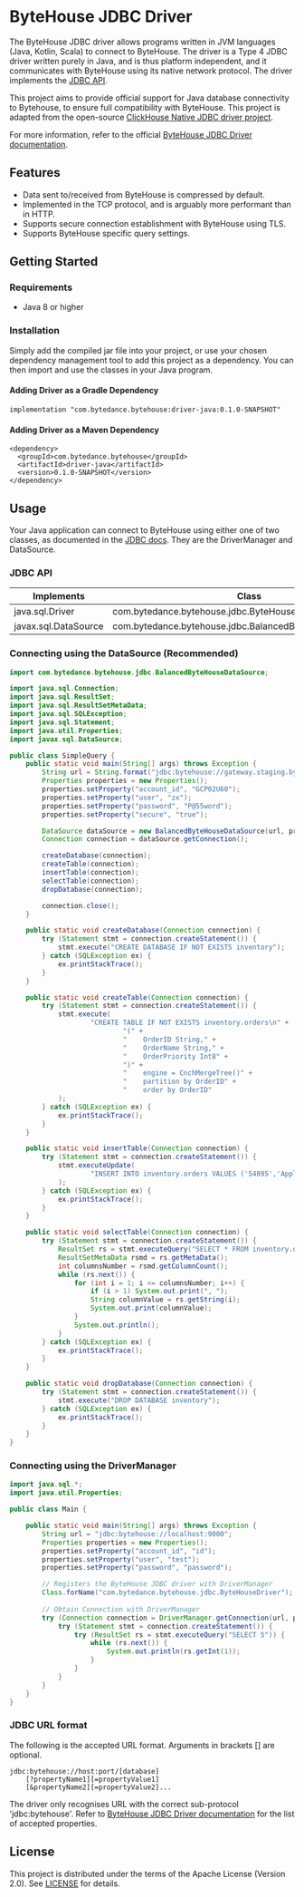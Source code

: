 
# ByteHouse JDBC Driver

The ByteHouse JDBC driver allows programs written in JVM languages (Java, Kotlin, Scala) to connect to ByteHouse.
The driver is a Type 4 JDBC driver written purely in Java, and is thus platform independent, and it communicates 
with ByteHouse using its native network protocol. The driver implements the 
<a href="https://docs.oracle.com/javase/8/docs/api/java/sql/package-summary.html">JDBC API</a>.

This project aims to provide official support for Java database connectivity to Bytehouse, to ensure full compatibility
with ByteHouse. This project is adapted from the open-source
<a href="https://github.com/housepower/ClickHouse-Native-JDBC">ClickHouse Native JDBC driver project</a>.

For more information, refer to the official 
<a href="https://bytedance.feishu.cn/wiki/wikcns7hYkiy8nqxxwN2X6LXfFh">ByteHouse JDBC Driver documentation</a>.

## Features

- Data sent to/received from ByteHouse is compressed by default.
- Implemented in the TCP protocol, and is arguably more performant than in HTTP.
- Supports secure connection establishment with ByteHouse using TLS.
- Supports ByteHouse specific query settings.

## Getting Started

### Requirements
- Java 8 or higher

### Installation
Simply add the compiled jar file into your project, or use your chosen dependency 
management tool to add this project as a dependency. You can then import and use the classes
in your Java program.

#### Adding Driver as a Gradle Dependency
```
implementation "com.bytedance.bytehouse:driver-java:0.1.0-SNAPSHOT"
```

#### Adding Driver as a Maven Dependency
```
<dependency>
  <groupId>com.bytedance.bytehouse</groupId>
  <artifactId>driver-java</artifactId>
  <version>0.1.0-SNAPSHOT</version>
</dependency>
```

## Usage

Your Java application can connect to ByteHouse using either one of two classes, as documented in the 
<a href="https://docs.oracle.com/javase/tutorial/jdbc/basics/connecting.html">JDBC docs</a>.
They are the DriverManager and DataSource.

### JDBC API
Implements           | Class
---                  | ---
java.sql.Driver      | com.bytedance.bytehouse.jdbc.ByteHouseDriver
javax.sql.DataSource | com.bytedance.bytehouse.jdbc.BalancedByteHouseDataSource 

### Connecting using the DataSource (Recommended)
```java
import com.bytedance.bytehouse.jdbc.BalancedByteHouseDataSource;

import java.sql.Connection;
import java.sql.ResultSet;
import java.sql.ResultSetMetaData;
import java.sql.SQLException;
import java.sql.Statement;
import java.util.Properties;
import javax.sql.DataSource;

public class SimpleQuery {
    public static void main(String[] args) throws Exception {
        String url = String.format("jdbc:bytehouse://gateway.staging.bytehouse.cloud:19000");
        Properties properties = new Properties();
        properties.setProperty("account_id", "GCP02U60");
        properties.setProperty("user", "zx");
        properties.setProperty("password", "P@55word");
        properties.setProperty("secure", "true");

        DataSource dataSource = new BalancedByteHouseDataSource(url, properties);
        Connection connection = dataSource.getConnection();

        createDatabase(connection);
        createTable(connection);
        insertTable(connection);
        selectTable(connection);
        dropDatabase(connection);

        connection.close();
    }

    public static void createDatabase(Connection connection) {
        try (Statement stmt = connection.createStatement()) {
            stmt.execute("CREATE DATABASE IF NOT EXISTS inventory");
        } catch (SQLException ex) {
            ex.printStackTrace();
        }
    }

    public static void createTable(Connection connection) {
        try (Statement stmt = connection.createStatement()) {
            stmt.execute(
                    "CREATE TABLE IF NOT EXISTS inventory.orders\n" +
                            "(" +
                            "    OrderID String," +
                            "    OrderName String," +
                            "    OrderPriority Int8" +
                            ")" +
                            "    engine = CnchMergeTree()" +
                            "    partition by OrderID" +
                            "    order by OrderID"
            );
        } catch (SQLException ex) {
            ex.printStackTrace();
        }
    }

    public static void insertTable(Connection connection) {
        try (Statement stmt = connection.createStatement()) {
            stmt.executeUpdate(
                    "INSERT INTO inventory.orders VALUES ('54895','Apple',12)"
            );
        } catch (SQLException ex) {
            ex.printStackTrace();
        }
    }

    public static void selectTable(Connection connection) {
        try (Statement stmt = connection.createStatement()) {
            ResultSet rs = stmt.executeQuery("SELECT * FROM inventory.orders");
            ResultSetMetaData rsmd = rs.getMetaData();
            int columnsNumber = rsmd.getColumnCount();
            while (rs.next()) {
                for (int i = 1; i <= columnsNumber; i++) {
                    if (i > 1) System.out.print(", ");
                    String columnValue = rs.getString(i);
                    System.out.print(columnValue);
                }
                System.out.println();
            }
        } catch (SQLException ex) {
            ex.printStackTrace();
        }
    }

    public static void dropDatabase(Connection connection) {
        try (Statement stmt = connection.createStatement()) {
            stmt.execute("DROP DATABASE inventory");
        } catch (SQLException ex) {
            ex.printStackTrace();
        }
    }
}
```

### Connecting using the DriverManager
```java
import java.sql.*;
import java.util.Properties;

public class Main {

    public static void main(String[] args) throws Exception {
        String url = "jdbc:bytehouse://localhost:9000";
        Properties properties = new Properties();
        properties.setProperty("account_id", "id");
        properties.setProperty("user", "test");
        properties.setProperty("password", "password");

        // Registers the ByteHouse JDBC driver with DriverManager
        Class.forName("com.bytedance.bytehouse.jdbc.ByteHouseDriver");
        
        // Obtain Connection with DriverManager
        try (Connection connection = DriverManager.getConnection(url, properties)) {
            try (Statement stmt = connection.createStatement()) {
                try (ResultSet rs = stmt.executeQuery("SELECT 5")) {
                    while (rs.next()) {
                        System.out.println(rs.getInt(1));
                    }
                }
            }
        }
    }
}
```

### JDBC URL format
The following is the accepted URL format. Arguments in brackets [] are optional.
```
jdbc:bytehouse://host:port/[database]
    [?propertyName1][=propertyValue1]
    [&propertyName2][=propertyValue2]...
```

The driver only recognises URL with the correct sub-protocol 'jdbc:bytehouse'.
Refer to <a href="https://bytedance.feishu.cn/wiki/wikcns7hYkiy8nqxxwN2X6LXfFh">ByteHouse JDBC Driver documentation</a>
for the list of accepted properties.

## License

This project is distributed under the terms of the Apache License (Version 2.0). See [LICENSE](LICENSE) for details.
